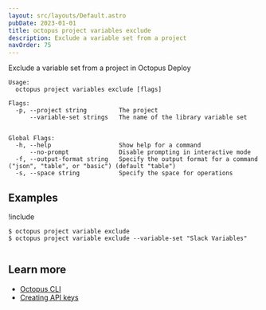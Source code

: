 ```yaml
---
layout: src/layouts/Default.astro
pubDate: 2023-01-01
title: octopus project variables exclude
description: Exclude a variable set from a project
navOrder: 75
---
```


Exclude a variable set from a project in Octopus Deploy


```
Usage:
  octopus project variables exclude [flags]

Flags:
  -p, --project string         The project
      --variable-set strings   The name of the library variable set


Global Flags:
  -h, --help                   Show help for a command
      --no-prompt              Disable prompting in interactive mode
  -f, --output-format string   Specify the output format for a command ("json", "table", or "basic") (default "table")
  -s, --space string           Specify the space for operations

```

## Examples

!include <samples-instance>


```
$ octopus project variable exclude
$ octopus project variable exclude --variable-set "Slack Variables"


```

## Learn more

- [Octopus CLI](/docs/octopus-rest-api/cli/)
- [Creating API keys](/docs/octopus-rest-api/how-to-create-an-api-key/)